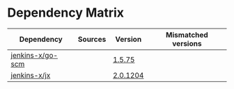 # Dependency Matrix

Dependency | Sources | Version | Mismatched versions
---------- | ------- | ------- | -------------------
[jenkins-x/go-scm](https://github.com/jenkins-x/go-scm) |  | [1.5.75]() | 
[jenkins-x/jx](https://github.com/jenkins-x/jx) |  | [2.0.1204](https://github.com/jenkins-x/jx/releases/tag/v2.0.1204) | 
